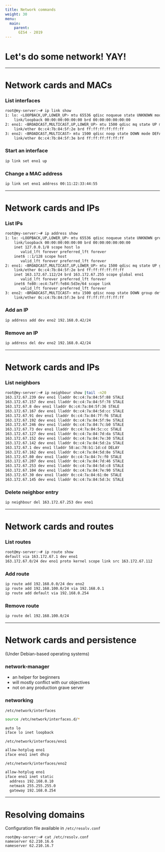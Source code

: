 ```yaml
---
title: Network commands
weight: 30
menu:
  main:
    parent:
      GIS4 - 2019
---
```


# Let's do some network! YAY!

---

Network cards and MACs
===

### List interfaces

~~~bash
root@my-server:~# ip link show
1: lo: <LOOPBACK,UP,LOWER_UP> mtu 65536 qdisc noqueue state UNKNOWN mode DEFAULT group default qlen 1
    link/loopback 00:00:00:00:00:00 brd 00:00:00:00:00:00
2: eno1: <BROADCAST,MULTICAST,UP,LOWER_UP> mtu 1500 qdisc mq state UP mode DEFAULT group default qlen 1000
    link/ether 0c:c4:7b:84:5f:2e brd ff:ff:ff:ff:ff:ff
3: eno2: <BROADCAST,MULTICAST> mtu 1500 qdisc noop state DOWN mode DEFAULT group default qlen 1000
    link/ether 0c:c4:7b:84:5f:3e brd ff:ff:ff:ff:ff:ff
~~~

### Start an interface

~~~bash
ip link set eno1 up
~~~

### Change a MAC address

~~~bash
ip link set eno1 address 00:11:22:33:44:55
~~~

---

Network cards and IPs
===

### List IPs

~~~bash
root@my-server:~# ip address show
1: lo: <LOOPBACK,UP,LOWER_UP> mtu 65536 qdisc noqueue state UNKNOWN group default qlen 1
    link/loopback 00:00:00:00:00:00 brd 00:00:00:00:00:00
    inet 127.0.0.1/8 scope host lo
       valid_lft forever preferred_lft forever
    inet6 ::1/128 scope host
       valid_lft forever preferred_lft forever
2: eno1: <BROADCAST,MULTICAST,UP,LOWER_UP> mtu 1500 qdisc mq state UP group default qlen 1000
    link/ether 0c:c4:7b:84:5f:2e brd ff:ff:ff:ff:ff:ff
    inet 163.172.67.112/24 brd 163.172.67.255 scope global eno1
       valid_lft forever preferred_lft forever
    inet6 fe80::ec4:7aff:fe84:5d3e/64 scope link
       valid_lft forever preferred_lft forever
3: eno2: <BROADCAST,MULTICAST> mtu 1500 qdisc noop state DOWN group default qlen 1000
    link/ether 0c:c4:7b:84:5f:3e brd ff:ff:ff:ff:ff:ff
~~~

### Add an IP

~~~bash
ip address add dev eno2 192.168.0.42/24
~~~

### Remove an IP

~~~bash
ip address del dev eno2 192.168.0.42/24
~~~
---
Network cards and IPs
===

### List neighbors

~~~bash
root@my-server:~# ip neighbour show |tail -n20
163.172.67.239 dev eno1 lladdr 0c:c4:7a:84:5f:88 STALE
163.172.67.157 dev eno1 lladdr 0c:c4:7a:84:5f:78 STALE
163.172.67.8 dev eno1 lladdr 0c:c4:7a:84:5f:36 STALE
163.172.67.167 dev eno1 lladdr 0c:c4:7a:84:5d:cc STALE
163.172.67.91 dev eno1 lladdr 0c:c4:7a:84:7f:f6 STALE
163.172.67.192 dev eno1 lladdr 0c:c4:7a:84:5f:9e STALE
163.172.67.246 dev eno1 lladdr 0c:c4:7a:84:7c:b0 STALE
163.172.67.73 dev eno1 lladdr 0c:c4:7a:84:5c:cc STALE
163.172.67.127 dev eno1 lladdr 0c:c4:7a:84:7d:da STALE
163.172.67.152 dev eno1 lladdr 0c:c4:7a:84:7e:30 STALE
163.172.67.142 dev eno1 lladdr 0c:c4:7a:84:5d:2a STALE
163.172.67.1 dev eno1 lladdr 58:ac:78:b1:1d:cd DELAY
163.172.67.162 dev eno1 lladdr 0c:c4:7a:84:5d:8e STALE
163.172.67.80 dev eno1 lladdr 0c:c4:7a:84:7c:f0 STALE
163.172.67.207 dev eno1 lladdr 0c:c4:7a:84:7d:46 STALE
163.172.67.253 dev eno1 lladdr 0c:c4:7a:84:5d:c8 STALE
163.172.67.104 dev eno1 lladdr 0c:c4:7a:84:7e:90 STALE
163.172.67.30 dev eno1 lladdr 0c:c4:7a:84:61:0e STALE
163.172.67.145 dev eno1 lladdr 0c:c4:7a:84:5d:3c STALE
~~~

### Delete neighbor entry

~~~bash
ip neighbour del 163.172.67.253 dev eno1
~~~

---

Network cards and routes
===

### List routes

~~~bash
root@my-server:~# ip route show
default via 163.172.67.1 dev eno1
163.172.67.0/24 dev eno1 proto kernel scope link src 163.172.67.112
~~~

### Add route

~~~bash
ip route add 192.168.0.0/24 dev eno2
ip route add 192.168.100.0/24 via 192.168.0.1
ip route add default via 192.168.0.254
~~~

### Remove route

~~~bash
ip route del 192.168.100.0/24
~~~

---

Network cards and persistence
===

(Under Debian-based operating systems)

### network-manager

* an helper for beginners
* will mostly conflict with our objectives
* not on any production grave server

### networking

`/etc/network/interfaces`

~~~bash
source /etc/network/interfaces.d/*

auto lo
iface lo inet loopback
~~~

`/etc/network/interfaces/eno1`
~~~bash
allow-hotplug eno1
iface eno1 inet dhcp
~~~

`/etc/network/interfaces/eno2`
~~~bash
allow-hotplug eno1
iface eno1 inet static
  address 192.168.0.10
  netmask 255.255.255.0
  gateway 192.168.0.254
~~~

---

Resolving domains
===

Configuration file available in `/etc/resolv.conf`

```
root@my-server:~# cat /etc/resolv.conf
nameserver 62.210.16.6
nameserver 62.210.16.7
```
